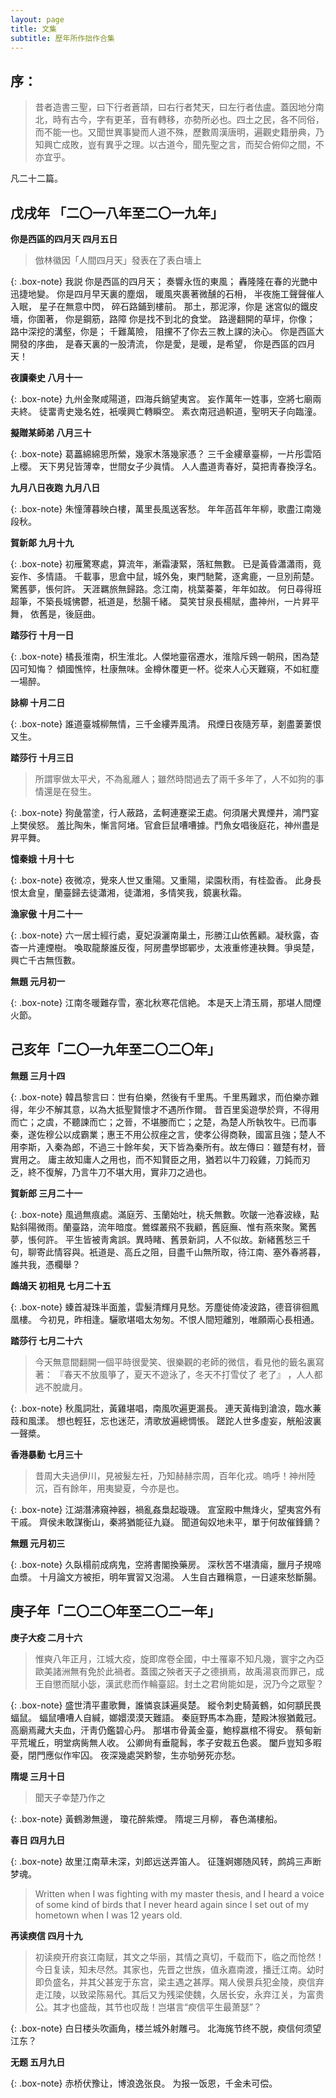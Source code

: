 ```yaml
---
layout: page
title: 文集
subtitle: 歷年所作拙作合集
---
```

## 序：
> 昔者造書三聖，曰下行者蒼頡，曰右行者梵天，曰左行者佉盧。蓋因地分南北，時有古今，字有更革，音有轉移，亦勢所必也。四土之民，各不同俗，而不能一也。又聞世異事變而人道不殊，歷數周漢唐明，遍觀史籍册典，乃知興亡成敗，豈有異乎之理。以古道今，聞先聖之言，而契合俯仰之間，不亦宜乎。

凡二十二篇。

## 戊戌年 「二〇一八年至二〇一九年」

**你是西區的四月天 四月五日**

> 倣林徽因「人間四月天」發表在了表白墻上

{: .box-note}
我説 你是西區的四月天；
奏響永恆的東風；
轟隆隆在春的光艷中迅捷地變。
你是四月早天裏的塵烟，
暖風夾裹著微醺的石枏，
半夜施工聲聲催人入眠，
星子在無意中閃，
碎石路鋪到樓前。
那土，那泥濘，你是
迷宮似的鐵皮墻，你圍著，
你是鋼筋，路障
你是找不到北的食堂。
路邊翻開的草坪，你像；
路中深挖的溝壑，你是；
千難萬險，
阻攩不了你去三教上課的決心。
你是西區大開發的序曲，
是春天裏的一股清流，
你是愛，是暖，是希望，
你是西區的四月天！


**夜讀秦史  八月十一**

{: .box-note}
九州金聚咸陽道，四海兵銷望夷宮。 
妄作萬年一姓事，空將七廟兩夫終。 
徒畱靑史幾名姓，衹嘆興亡轉瞬空。 
素衣南冠過軹道，聖明天子向臨潼。


**擬贈某師弟 八月三十**

{: .box-note}
葛藟綿綿思所縈，幾家木落幾家憑？ 
三千金縷章臺柳，一片彤雲陌上櫻。 
天下男兒皆薄幸，世間女子少眞情。 
人人盡道靑春好，莫把靑春換浮名。


**九月八日夜跑  九月八日**

{: .box-note}
朱憧薄暮映白樓，萬里長風送客愁。 
年年菡萏年年柳，歌盡江南幾段秋。

**賀新郞  九月十九**

{: .box-note}
初雁驚寒處，算流年，漸霜淒緊，落紅無數。 已是黃昏瀟瀟雨，竟妄作、多情語。 千載事，思倉中鼠，城外兔，東門馳騖，逐禽鹿，一旦別荊楚。 驚舊夢，悵何許。
天涯羈旅無歸路。念江南，桃葉蓁蓁，年年如故。 何日尋得班超筆，不築長城怫鬱，衹道是，愁腸千緒。 莫笑甘泉長楊賦，盡神州，一片昇平舞， 依舊是，後庭曲。


**踏莎行 十月一日**

{: .box-note}
橘長淮南，枳生淮北。人傑地靈宿遷水，淮陰斥鴳一朝飛，困為楚囚可知悔？ 
傾國憔悴，杜康無味。金樽休覆更一杯。從來人心天難窺，不如紅塵一場醉。


**詠柳  十月二日**

{: .box-note}
誰道臺城柳無情，三千金縷弄風清。 
飛煙日夜隨芳草，剗盡萋萋恨又生。


**踏莎行  十月三日**

> 所謂寧做太平犬，不為亂離人；雖然時間過去了兩千多年了，人不如狗的事情還是在發生。

{: .box-note}
狗彘當塗，行人蔽路，孟軻連蹇梁王處。何須屠犬異煙井，鴻門宴上樊侯怒。 
羞比陶朱，慚言阿堵。官倉巨鼠嘈嘈據。鬥魚女唱後庭花，神州盡是昇平舞。


**憶秦娥  十月十七**

{: .box-note}
夜微凉，覺來人世又重陽。又重陽，梁園秋雨，有桂盈香。 
此身長恨太倉皇，蘭臺歸去徒瀟湘，徒瀟湘，多情笑我，鏡裏秋霜。


**漁家傲 十月二十一**

{: .box-note}
六一居士經行處，夏妃淚灑南巢土，形勝江山依舊顧。凝秋露，杳杳一片連煙樹。
喚取龍漦誰反復，阿房盡學邯鄲步，太液重修連袂舞。爭吳楚，興亡千古無恆數。


**無題  元月初一**

{: .box-note}
江南冬暖難存雪，塞北秋寒花信絶。
本是天上清玉屑，那堪人間煙火節。


## 己亥年「二〇一九年至二〇二〇年」
**無題 三月十四**

{: .box-note}
韓昌黎言曰：世有伯樂，然後有千里馬。千里馬難求，而伯樂亦難得，年少不解其意，以為大抵聖賢懷才不遇所作爾。
昔百里奚遊學於齊，不得用而亡；之虞，不聽諫而亡；之晉，不堪媵而亡；之楚，為楚人所執牧牛。已而事秦，遂佐穆公以成霸業；惠王不用公叔痤之言，使孝公得商鞅，國富且強；楚人不用李斯，入秦為郎，不過三十餘年矣，天下皆為秦所有。故左傳曰：雖楚有材，晉實用之。
庸主故知庸人之用也，而不知賢臣之用，猶若以牛刀殺雞，刀鈍而刃乏，終不復解，乃言牛刀不堪大用，實非刀之過也。


**賀新郎 三月二十一**

{: .box-note}
風過無痕處。滿庭芳、玉蘭始吐，桃夭無數。吹皺一池春波綠，點點斜陽微雨。蘭臺路，流年暗度。鶯蝶叢飛不我顧，舊庭廡、惟有燕來聚。驚舊夢，悵何許。
平生皆被靑禽誤。異時睹、舊景新詞，人不似故。新緒舊愁三千句，聊寄此情容與。衹道是、高丘之阻，目盡千山無所取，待江南、塞外春將暮，誰共我，憑欄舉？


**鷓鴣天 初相見 七月二十五**

{: .box-note}
螓首凝珠半面羞，雲髮清輝月見愁。芳塵徙倚凌波路，德音徘徊鳳凰樓。
今初見，昨相逢。驪歌堪唱太匆匆。不恨人間短離別，唯願兩心長相通。


**踏莎行 七月二十六**
> 今天無意間翻開一個平時很愛笑、很樂觀的老師的微信，看見他的籤名裏寫著： 『春天不放風箏了，夏天不遊泳了，冬天不打雪仗了  老了』 ，人人都逃不脫歲月。

{: .box-note}
秋風詞壯，黃雞堪唱，南風吹遍更漏長。 連天黃梅到滄浪，臨水蒹葭和風漾。 
想也輕狂，忘也迷茫，清歌放遍總惆悵。 蹉跎人世多虛妄，觥船波裏一聲槳。


**香港暴動  七月三十**

> 昔周大夫過伊川，見被髮左衽，乃知赫赫宗周，百年化戎。嗚呼！神州陸沉，百有餘年，用夷變夏，今亦是也。

{: .box-note}
江湖潛沸窺神器，禍亂姦梟起璇璣。
宣室殿中無烽火，望夷宮外有干戚。 
齊侯未敢謀衡山，秦將猶能征九嶷。
聞道匈奴地未平，單于何故催鋒鏑？


**無題 元月初三**

{: .box-note}
久臥榻前成病鬼，空將書閣換藥房。
深秋苦不堪潰瘍，臘月子規啼血漿。
十月論文方被拒，明年實習又泡湯。
人生自古難稱意，一日遽來愁斷腸。


## 庚子年「二〇二〇年至二〇二一年」
**庚子大疫  二月十六**

> 惟奭八年正月，江城大疫，旋即席卷全國，中土罹辜不知凡幾，寰宇之內亞歐美諸洲無有免於此禍者。蓋國之殃者天子之德損焉，故禹湯哀而罪己，成王自懲而賦小毖，漢武悲而作輪臺詔。封土之君尙能如是，況乃今之眾聖？

{: .box-note}
盛世清平畫歌舞，誰憐哀誄遍吳楚。 
縱令刺史騎黃鶴，如何顓民畏蝠鼠。 
蝠鼠嘈嘈人自緘，嫏嬛漠漠天難語。 
秦庭野馬本為鹿，楚殿沐猴猶戴冠。 
高廟焉藏大夫血，汗靑仍鑑碧心丹。
那堪市骨黃金臺，鮑椁嬴棺不得安。
蔡甸新平荒壠丘，明堂病胔無人收。 
公卿尙有垂龍髥，孝子安裁五色裘。
闔戶豈知多暇憂，閉門應似作牢囚。 
夜深幾處哭黔黎，生亦劬勞死亦愁。


**隋堤 三月十日**
> 聞天子幸楚乃作之

{: .box-note}
黃鶴渺無邊，
瓊花醉紫煙。
隋堤三月柳，
春色滿樓船。


**春日 四月九日**

{: .box-note}
故里江南草未深，刘郎远送弄笛人。
征篷婀娜随风转，鹧鸪三声断梦魂。


> Written when I was fighting with my master thesis, and I heard a voice of some kind of birds that I never heard again since I set out of my hometown when I was 12 years old.

**再读瘐信 四月十九**

> 初读瘐开府哀江南赋，其文之华丽，其情之真切，千载而下，临之而怆然！今日复读，知未尽然。其家也，先晋之世族，值永嘉南渡，播迁江南。幼时即负盛名，并其父甚宠于东宫，梁主遇之甚厚。羯人侯景兵犯金陵，庾信弃走江陵，以致梁陈易代。其后又为残梁使魏，久居长安，永弃江关，为富贵公。其才也盛哉，其节也叹哉！岂堪言“瘐信平生最萧瑟”？

{: .box-note}
白日楼头吹画角，楼兰城外射雕弓。
北海旄节终不脱，瘐信何须望江东？ 


**无题 五月九日**

{: .box-note}
赤桥伏豫让，博浪逸张良。
为报一饭恩，千金未可偿。
